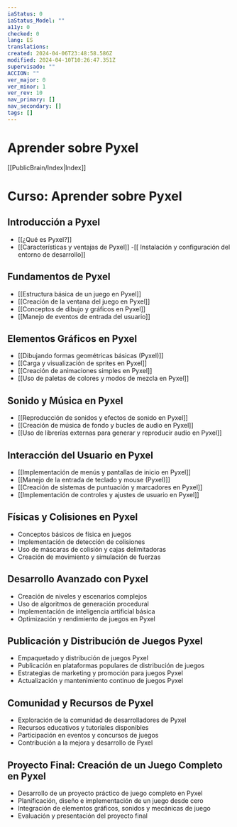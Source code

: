```yaml
---
iaStatus: 0
iaStatus_Model: ""
a11y: 0
checked: 0
lang: ES
translations: 
created: 2024-04-06T23:48:58.586Z
modified: 2024-04-10T10:26:47.351Z
supervisado: ""
ACCION: ""
ver_major: 0
ver_minor: 1
ver_rev: 10
nav_primary: []
nav_secondary: []
tags: []
---
```

# Aprender sobre Pyxel

[[PublicBrain/Index|Index]]

# Curso: Aprender sobre Pyxel

## Introducción a Pyxel
- [[¿Qué es Pyxel?]]
- [[Características y ventajas de Pyxel]]
-[[ Instalación y configuración del entorno de desarrollo]]

## Fundamentos de Pyxel
- [[Estructura básica de un juego en Pyxel]]
- [[Creación de la ventana del juego en Pyxel]]
- [[Conceptos de dibujo y gráficos en Pyxel]]
- [[Manejo de eventos de entrada del usuario]]

## Elementos Gráficos en Pyxel
- [[Dibujando formas geométricas básicas (Pyxel)]]
- [[Carga y visualización de sprites en Pyxel]]
- [[Creación de animaciones simples en Pyxel]]
- [[Uso de paletas de colores y modos de mezcla en Pyxel]]

## Sonido y Música en Pyxel
- [[Reproducción de sonidos y efectos de sonido en Pyxel]]
- [[Creación de música de fondo y bucles de audio en Pyxel]]
- [[Uso de librerías externas para generar y reproducir audio en Pyxel]]

## Interacción del Usuario en Pyxel
- [[Implementación de menús y pantallas de inicio en Pyxel]]
- [[Manejo de la entrada de teclado y mouse (Pyxel)]]
- [[Creación de sistemas de puntuación y marcadores en Pyxel]]
- [[Implementación de controles y ajustes de usuario en Pyxel]]

## Físicas y Colisiones en Pyxel
- Conceptos básicos de física en juegos
- Implementación de detección de colisiones
- Uso de máscaras de colisión y cajas delimitadoras
- Creación de movimiento y simulación de fuerzas

## Desarrollo Avanzado con Pyxel
- Creación de niveles y escenarios complejos
- Uso de algoritmos de generación procedural
- Implementación de inteligencia artificial básica
- Optimización y rendimiento de juegos en Pyxel

## Publicación y Distribución de Juegos Pyxel
- Empaquetado y distribución de juegos Pyxel
- Publicación en plataformas populares de distribución de juegos
- Estrategias de marketing y promoción para juegos Pyxel
- Actualización y mantenimiento continuo de juegos Pyxel

## Comunidad y Recursos de Pyxel
- Exploración de la comunidad de desarrolladores de Pyxel
- Recursos educativos y tutoriales disponibles
- Participación en eventos y concursos de juegos
- Contribución a la mejora y desarrollo de Pyxel

## Proyecto Final: Creación de un Juego Completo en Pyxel
- Desarrollo de un proyecto práctico de juego completo en Pyxel
- Planificación, diseño e implementación de un juego desde cero
- Integración de elementos gráficos, sonidos y mecánicas de juego
- Evaluación y presentación del proyecto final

